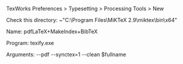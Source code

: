 TexWorks Preferences > Typesetting > Processing Tools > New

Check this directory:
~"C:\Program Files\MiKTeX 2.9\miktex\bin\x64"

Name: pdfLaTeX+MakeIndex+BibTeX

Program: texify.exe

Arguments:
--pdf
--synctex=1
--clean
$fullname
